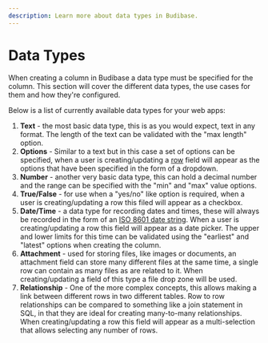 ```yaml
---
description: Learn more about data types in Budibase.
---
```


# Data Types

When creating a column in Budibase a data type must be specified for the column. This section will cover the different data types, the use cases for them and how they're configured.

Below is a list of currently available data types for your web apps:

1. **Text** - the most basic data type, this is as you would expect, text in any format. The length of the text can be validated with the "max length" option.
2. **Options** -  Similar to a text but in this case a set of options can be specified, when a user is creating/updating a [row]() field will appear as the options that have been specified in the form of a dropdown.
3. **Number**  - another very basic data type, this can hold a decimal number and the range can be specified with the "min" and "max" value options.
4. **True/False** - for use when a "yes/no" like option is required, when a user is creating/updating a row this filed will appear as a checkbox.
5. **Date/Time** - a data type for recording dates and times, these will always be recorded in the form of an [ISO 8601 date string](https://en.wikipedia.org/wiki/ISO_8601). When a user is creating/updating a row this field will appear as a date picker. The upper and lower limits for this time can be validated using the "earliest" and "latest" options when creating the column.
6. **Attachment** - used for storing files, like images or documents, an attachment field can store many different files at the same time, a single row can contain as many files as are related to it. When creating/updating a field of this type a file drop zone will be used.
7. **Relationship** - One of the more complex concepts, this allows making a link between different rows in two different tables. Row to row relationships can be compared to something like a join statement in SQL, in that they are ideal for creating many-to-many relationships.  When creating/updating a row this field will appear as a multi-selection that allows selecting any number of rows.

